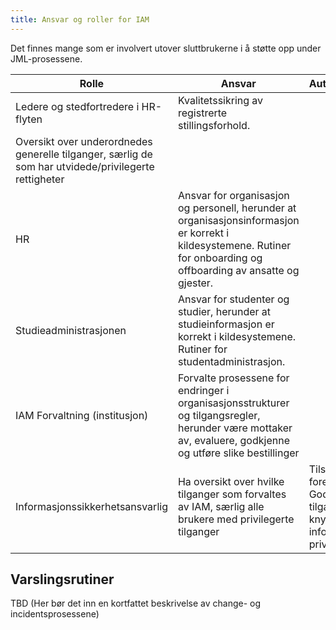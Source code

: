 ```yaml
---
title: Ansvar og roller for IAM
---
```



Det finnes mange som er involvert utover sluttbrukerne i å støtte opp under JML-prosessene.

| Rolle  | Ansvar | Autorisasjonsmyndighet |
| ---  | --- | --- |
| Ledere og stedfortredere i HR-flyten  | Kvalitetssikring av registrerte stillingsforhold.
Oversikt over underordnedes generelle tilganger, særlig de som har utvidede/privilegerte rettigheter |  |
| HR  | Ansvar for organisasjon og personell, herunder at organisasjonsinformasjon er korrekt i kildesystemene.  Rutiner for onboarding og offboarding av ansatte og gjester.  |  |
| Studieadministrasjonen  | Ansvar for studenter og studier, herunder at studieinformasjon er korrekt i kildesystemene.  Rutiner for studentadministrasjon. |  |
| IAM Forvaltning (institusjon)  | Forvalte prosessene for endringer i organisasjonsstrukturer og tilgangsregler, herunder være mottaker av, evaluere, godkjenne og utføre slike bestillinger  |  |
| Informasjonssikkerhetsansvarlig  | Ha oversikt over hvilke tilganger som forvaltes av IAM, særlig alle brukere med privilegerte tilganger | Tilslutning til etablerte og foreslåtte tilgangsregler. Godkjenning av tilgangsforespørsler knyttet til sensitiv informasjon og/eller privilegerte tilganger |



## Varslingsrutiner

TBD (Her bør det inn en kortfattet beskrivelse av change- og incidentsprosessene)
